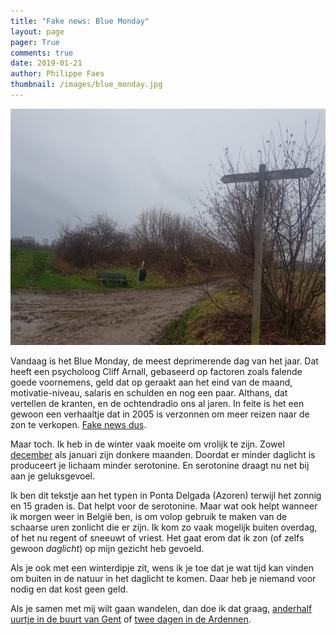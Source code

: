 ```yaml
---
title: "Fake news: Blue Monday"
layout: page
pager: True
comments: true
date: 2019-01-21
author: Philippe Faes
thumbnail: /images/blue_monday.jpg
---
```


![Blue Monday](/images/blue_monday.jpg)

Vandaag is het Blue Monday, de meest deprimerende dag van het jaar. Dat heeft een psycholoog Cliff Arnall, gebaseerd op factoren zoals falende goede voornemens, geld dat op geraakt aan het eind van de maand, motivatie-niveau, salaris en schulden en nog een paar. Althans, dat vertellen de kranten, en de ochtendradio ons al jaren. In feite is het een gewoon een verhaaltje dat in 2005 is verzonnen om meer reizen naar de zon te verkopen. [Fake news dus](https://nl.wikipedia.org/wiki/Blue_Monday_(dag)).

Maar toch. Ik heb in de winter vaak moeite om vrolijk te zijn. Zowel [december](/c/a/winterstress.html) als januari zijn donkere maanden. Doordat er minder daglicht is produceert je lichaam minder serotonine. En serotonine draagt nu net bij aan je geluksgevoel.

Ik ben dit tekstje aan het typen in Ponta Delgada (Azoren) terwijl het zonnig en 15 graden is. Dat helpt voor de serotonine. Maar wat ook helpt wanneer ik morgen weer in België ben, is om volop gebruik te maken van de schaarse uren zonlicht die er zijn. Ik kom zo vaak mogelijk buiten overdag, of het nu regent of sneeuwt of vriest. Het gaat erom dat ik zon (of zelfs gewoon *daglicht*) op mijn gezicht heb gevoeld. 

Als je ook met een winterdipje zit, wens ik je toe dat je wat tijd kan vinden om buiten in de natuur in het daglicht te komen. Daar heb je niemand voor nodig en dat kost geen geld.

Als je samen met mij wilt gaan wandelen, dan doe ik dat graag, [anderhalf uurtje in de buurt van Gent](/wandel_met_mij.html) of [twee dagen in de Ardennen](/news/tweedaagse1.html).


